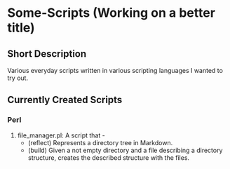 # Some-Scripts (Working on a better title)

## Short Description
Various everyday scripts written in various scripting languages I wanted to try out.

## Currently Created Scripts
### Perl
1. file_manager.pl: A script that -
    - (reflect) Represents a directory tree in Markdown.
    - (build) Given a not empty directory and a file describing a directory structure, creates the described structure with the files.
